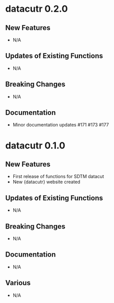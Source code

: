 # datacutr 0.2.0

## New Features
- N/A

## Updates of Existing Functions
- N/A

## Breaking Changes
- N/A

## Documentation
- Minor documentation updates #171 #173 #177

# datacutr 0.1.0

## New Features
- First release of functions for SDTM datacut
- New {datacutr} website created

## Updates of Existing Functions
- N/A

## Breaking Changes
- N/A

## Documentation
- N/A

## Various
- N/A


